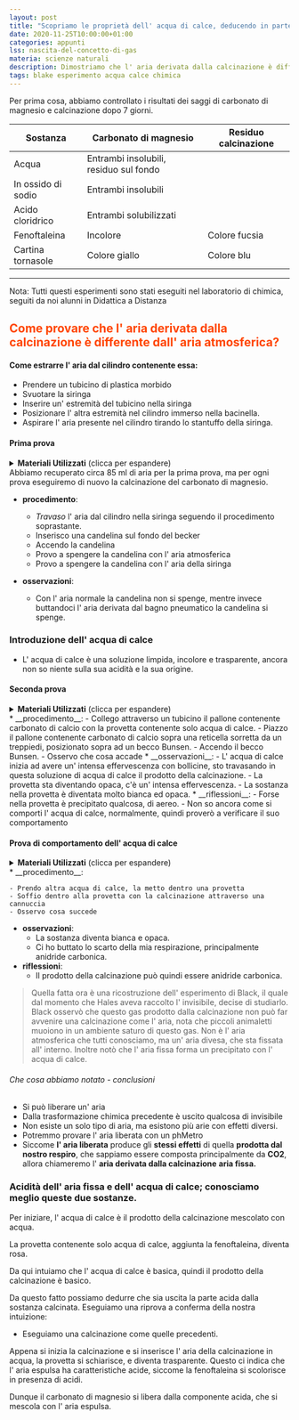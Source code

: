 ```yaml
---
layout: post
title: "Scopriamo le proprietà dell' acqua di calce, deducendo in parte ciò che è avvenuto nella calcinazione"
date: 2020-11-25T10:00:00+01:00
categories: appunti
lss: nascita-del-concetto-di-gas
materia: scienze naturali
description: Dimostriamo che l' aria derivata dalla calcinazione è differente da quella atmosferica con semplici esperimenti, poi deduciamo analogie tra il nostro respiro e i risultati di un esperimento.
tags: blake esperimento acqua calce chimica
---
```


Per prima cosa, abbiamo controllato i risultati dei saggi di carbonato di magnesio e calcinazione dopo 7 giorni. 

Sostanza|Carbonato di magnesio|Residuo calcinazione 
|---|---|---|
Acqua|Entrambi insolubili, residuo sul fondo||
In ossido di sodio|Entrambi insolubili||
Acido cloridrico|Entrambi solubilizzati||
Fenoftaleina|Incolore|Colore fucsia
Cartina tornasole|Colore giallo|Colore blu

---

Nota: Tutti questi esperimenti sono stati eseguiti nel laboratorio di chimica, seguiti da noi alunni in Didattica a Distanza

## <span style="color:orangered">Come provare che l' aria derivata dalla calcinazione è differente dall' aria atmosferica?</span>

#### Come estrarre l' aria dal cilindro contenente essa:

- Prendere un tubicino di plastica morbido
- Svuotare la siringa
- Inserire un' estremità del tubicino nella siringa
- Posizionare l' altra estremità nel cilindro immerso nella bacinella.
- Aspirare l' aria presente nel cilindro tirando lo stantuffo della siringa.

#### Prima prova
<details>
  <summary><b>Materiali Utilizzati</b> (clicca per espandere)</summary>
  
  • 1 provetta con acqua di calce<br>
  • 1 siringa<br>
  • 1 tubicino di plastica<br>
  • 1 cilindro immerso in acqua contenente l' aria risultante dalla calcinazione.<br>
  • 1 candelina Ikea<br>
  • 1 becker<br>

</details>
Abbiamo recuperato circa 85 ml di aria per la prima prova, ma per ogni prova eseguiremo di nuovo la calcinazione del carbonato di magnesio.

* __procedimento__:
    
    - _Travaso_ l' aria dal cilindro nella siringa seguendo il procedimento soprastante.
    - Inserisco una candelina sul fondo del becker
    - Accendo la candelina
    - Provo a spengere la candelina con l' aria atmosferica
    - Provo a spengere la candelina con l' aria della siringa
* __osservazioni__:

    - Con l' aria normale la candelina non si spenge, mentre invece buttandoci l' aria derivata dal bagno pneumatico la candelina si spenge.

### Introduzione dell' acqua di calce

- L' acqua di calce è una soluzione limpida, incolore e trasparente, ancora non so niente sulla sua acidità e la sua origine.

#### Seconda prova

<details>
  <summary><b>Materiali Utilizzati</b> (clicca per espandere)</summary>
  
  • 1 provetta con acqua di calce<br>
  • 1 tubicino di plastica<br>
  • 1 becco Bunsen<br>
  • 1 reticella<br>
  • 1 treppiede<br>
  • 1 pallone<br>
  • 1 base metallica ( per pallone)<br>
  • 1 treppiede<br>
  • 1gr carbonato di magnesio<br>

</details>
* __procedimento__:
    - Collego attraverso un tubicino il pallone contenente carbonato di calcio con la provetta contenente solo acqua di calce.
    - Piazzo il pallone contenente carbonato di calcio sopra una reticella sorretta da un treppiedi, posizionato sopra ad un becco Bunsen.
    - Accendo il becco Bunsen.
    - Osservo che cosa accade
* __osservazioni__:
    - L' acqua di calce inizia ad avere un' intensa effervescenza con bollicine, sto travasando in questa soluzione di acqua di calce il prodotto della calcinazione.
    - La provetta sta diventando opaca, c'è un' intensa effervescenza.
    - La sostanza nella provetta è diventata molto bianca ed opaca.
* __riflessioni__:
    - Forse nella provetta è precipitato qualcosa, di aereo. 
    - Non so ancora come si comporti l' acqua di calce, normalmente, quindi proverò a verificare il suo comportamento

#### Prova di comportamento dell' acqua di calce
<details>
  <summary><b>Materiali Utilizzati</b> (clicca per espandere)</summary>
  
  • 1 provetta con acqua di calce<br>
  • 1 cannuccia<br>

</details>
* __procedimento__:

    - Prendo altra acqua di calce, la metto dentro una provetta
    - Soffio dentro alla provetta con la calcinazione attraverso una cannuccia
    - Osservo cosa succede
* __osservazioni__:
    - La sostanza diventa bianca e opaca. 
    - Ci ho buttato lo scarto della mia respirazione, principalmente anidride carbonica.
* __riflessioni__:
    - Il prodotto della calcinazione può quindi essere anidride carbonica. 
    
> Quella fatta ora è una ricostruzione dell' esperimento di Black, il quale dal momento che Hales aveva raccolto l' invisibile, decise di studiarlo. Black osservò che questo gas prodotto dalla calcinazione non può far avvenire una calcinazione come l' aria, nota che piccoli animaletti muoiono in un ambiente saturo di questo gas. Non è l' aria atmosferica che tutti conosciamo, ma un' aria divesa, che sta fissata all' interno. Inoltre notò che l' aria fissa forma un precipitato con l' acqua di calce.

###### Che cosa abbiamo notato - conclusioni

- Si può liberare un' aria
- Dalla trasformazione chimica precedente è uscito qualcosa di invisibile
- Non esiste un solo tipo di aria, ma esistono più arie con effetti diversi.
- Potremmo provare l' aria liberata con un phMetro
- Siccome **l' aria liberata** produce gli **stessi effetti** di quella **prodotta dal nostro respiro**, che sappiamo essere composta principalmente da **CO2**, allora chiameremo l' **aria derivata dalla calcinazione** **aria fissa.**

### Acidità dell' aria fissa e dell' acqua di calce; conosciamo meglio queste due sostanze.

Per iniziare, l' acqua di calce è il prodotto della calcinazione mescolato con acqua.

La provetta contenente solo acqua di calce, aggiunta la fenoftaleina, diventa rosa. 

Da qui intuiamo che l' acqua di calce è basica, quindi il prodotto della calcinazione è basico.

Da questo fatto possiamo dedurre che sia uscita la parte acida dalla sostanza calcinata. Eseguiamo una riprova a conferma della nostra intuizione:

- Eseguiamo una calcinazione come quelle precedenti.

Appena si inizia la calcinazione e si inserisce l' aria della calcinazione in acqua, la provetta si schiarisce, e diventa trasparente. Questo ci indica che l' aria espulsa ha caratteristiche acide, siccome la fenoftaleina si scolorisce in presenza di acidi.

Dunque il carbonato di magnesio si libera dalla componente acida, che si mescola con l' aria espulsa.




